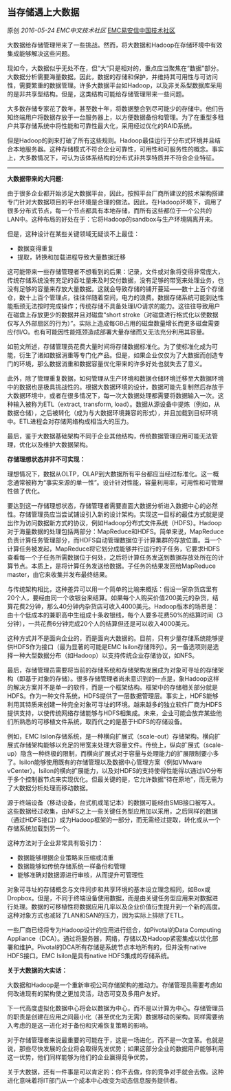 ## 当存储遇上大数据

原创 *2016-05-24* *EMC中文技术社区* [EMC易安信中国技术社区](https://mp.weixin.qq.com/s?__biz=MjM5NjY0NzAwMg==&mid=2651770930&idx=2&sn=668c62381c49909e22273c7b60bfa936&scene=21##)

大数据给存储管理带来了一些挑战。然而，将大数据和Hadoop在存储环境中有效集成能够解决这些问题。

 

现如今，大数据似乎无处不在，但“大”只是相对的，重点应当聚焦在“数据”部分。大数据分析需要海量数据。因此，数据的存储和保护，并维持其可用性与可访问性，需要繁重的数据管理。许多大数据平台如Hadoop，以及非关系型数据库采用的是非共享型结构。但是，这类结构可能给存储管理带来一些问题。

 

大多数存储专家花了数年，甚至数十年，将数据整合到尽可能少的存储中。他们告知终端用户将数据存放于一台服务器上，以方便数据备份和管理。为了在重型多租户共享存储系统中将性能和可靠性最大化，采用经过优化的RAID系统。

 

但是Hadoop的到来打破了所有这些规则。Hadoop最佳运行于分布式环境并且结合本地服务器。这种存储模式不符合企业可靠性，可用性和可服务性的概念。事实上，大多数情况下，可认为该体系结构的分布式非共享特质并不符合企业特征。

 

** **

**大数据带来的大问题:**

 

由于很多企业都开始涉足大数据平台，因此，按照平台厂商所建议的技术架构搭建专门针对大数据项目的平台环境是合理的做法。因此，在Hadoop环境下，调用了很多分布式节点，每一个节点都具有本地存储，而所有这些都位于一个公共的LAN中。这种布局的好处在于：它将Hadoop的sandbox与生产环境隔离开来。

 

但是，这种设计在某些关键领域无疑谈不上最佳：

- 数据变得重复
- 提取，转换和加载进程导致大量数据迁移

 

这可能带来一些存储管理者不想看到的后果：记录，文件或对象将变得非常庞大，传统存储系统没有充足的吞吐量来及时交付数据，没有足够的带宽来处理业务，也没有足够的容量来存放大量数据。这就会导致存储的铺开蔓延——数十上百个存储仓，数十上百个管理点，往往伴随着空间，电力的浪费。数据存储系统可能到达性能瓶颈无法按时完成操作；传统存储不具备处理I/O请求的能力。这往往导致用户在磁盘上存放更少的数据并且对磁盘“short stroke（对磁盘进行格式化以使数据仅写入外部扇区的行为）”。实际上造成每GB占用的磁盘数量增长而更多磁盘需要应付I/O。也有可能因性能瓶颈造成部署大量存储而又无法充分利用其容量。

 

如前文所述，存储管理员花费大量时间将存储数据标准化。为了使标准化成为可能，衍生了诸如数据消重等专门化产品。但是，如果企业仅仅为了大数据而创造专门的环境，那么数据消重和数据容量优化带来的许多好处也就失去了意义。

 

此外，除了管理重复数据，如何管理从生产环境和数据仓储环境迁移至大数据环境中的数据也是极具挑战性的。根据大数据环境的设计，数据可能先复制然后存放于大数据环境中，或者在很多情况下，每一次大数据处理都需要将数据输入一次。这种输入被称为ETL（extract, transform, load）。数据从源设备中提炼（例如，从数据仓储），之后被转化（成为与大数据环境兼容的形式），并且加载到目标环境中。ETL进程会对存储网络构成相当大的压力。

 

最后，鉴于大数据基础架构不同于企业其他结构，传统数据管理应用可能无法管理，优化以及维护大数据架构。

 

**存储理想状态并非不可实现：**

 

理想情况下，数据从OLTP，OLAP到大数据所有平台都应当经过标准化。这一概念通常被称为“事实来源的单一性”。设计针对性能，容量利用率，可用性和可管理性做了优化。

 

要达到这一存储理想状态，存储管理者需要直面大数据分析进入数据中心的必然性。存储管理员应当尝试铺设引入新的设计架构。实现这一目标的最佳方式就是提出作为访问数据新方式的协议，例如Hadoop分布式文件系统（HDFS）。Hadoop对于海量数据的处理包括两部分：MapReduce和HDFS。简单来说，MapReduce负责计算任务管理部分，而HDFS自动管理数据位于计算集群的存放位置。当一个计算任务被发起，MapReduce将它划分成能够并行运行的子任务，它要求HDFS查看每一个子任务所需数据位于何处，之后将计算任务发送到数据存放处所在的计算节点。本质上，是将计算任务发送给数据。子任务的结果发回给MapReduce master，由它来收集并发布最终结果。

 

与传统架构相比，这种差异可以用一个简单的比喻来概括：假设一家杂货店里有20个人，要经由同一个收银台来结算。如果每个人购买价值200美元的杂货，结算花费2分钟，那么40分钟内杂货店可收入4000美元。Hadoop版本的场景是：由十个低成本的兼职高中生组成十条收银线，每个人要多花费50%的结算时间（3分钟），一共花费6分钟完成20个人的结算但还是可以收入4000美元。

 

这种方式并不是面向企业的，而是面向大数据的。目前，只有少量存储系统能够提供HDFS作为接口（最为显著的可能是EMC Isilon存储阵列）。另一备选项则是选择一种大型数据分布（如Hadoop）以支持传统企业存储协议，如NFS。

 

最后，存储管理员需要将当前的存储系统和存储架构发展成为对象可寻址的存储架构（即基于对象的存储）。很多存储管理者尚未意识到的一点是，象Hadoop这样的解决方案并不是单一的软件，而是一个框架结构。框架中的存储相关部分就是HDFS。作为一种文件系统，HDFS提供了一层数据管理层。事实上，HDFS能够利用其特质来创建一种完全对象可寻址的环境。越来越多的独立软件厂商为HDFS提供支持，以使传统网络存储能够与HDFS相集成。未来，企业可能会放弃某些他们所熟悉的可移植文件系统，取而代之的是基于HDFS的存储设备。

 

例如，EMC Isilon存储系统，是一种横向扩展式（scale-out）存储架构。横向扩展式存储架构能够以充足的带宽来处理大容量文件。传统上，纵向扩展式（scale-up）隐含一种终极的限制，而横向扩展式对于容量与处理能力的扩展限制要小多了。Isilon能够使用既有的存储管理以及数据中心管理方案（例如VMware vCenter）。Isilon的横向扩展能力，以及对HDFS的支持使得性能得以通过I/O分布于多个控制器节点来实现优化。但最关键的是，它允许数据“待在原地”，而无需为了大数据分析处理而移动数据。

 

源于终端设备（移动设备，台式机或笔记本）的数据可能经由SMB接口被写入。这些数据经过收集，由NFS之上一些关键任务型应用加以采用，之后同样的数据（通过HDFS接口）成为Hadoop框架的一部分，而无需经过提取，转化或从一个存储系统加载到另一个。

 

这种方法对于企业非常具有吸引力：

- 数据能够根据企业策略来压缩或消重
- 数据能够如传统存储系统一样备份和管理
- 能够准确对数据源进行审核，从而提升可管理性

 

对象可寻址的存储概念与文件同步和共享环境的基本设立理念相同，如Box或Dropbox。但是，不同于终端设备使用数据，而是由关键任务型应用来对数据进行处理。数据的可移植性将数据应用几率以及企业价值衍生提升到一个新的高度。这种对象方式也减轻了LAN和SAN的压力，因为实际上排除了ETL。

 

一些厂商已经将专为Hadoop设计的应用进行组合，如Pivotal的Data Computing Appliance（DCA）。通过将服务器，网络，存储以及Hadoop紧密集成以优化部署和维护。Pivotal的DCA所有存储是系统节点本地所有的，但并没有native HDFS接口。EMC Isilon是具有native HDFS集成的存储系统。

 

**关于大数据的大实话：**

 

大数据和Hadoop是一个重新审视公司存储架构的推动力。存储管理员需要考虑如何改进现有的架构使之更加灵活，动态可变及多用户友好。

 

下一代高度虚拟化数据中心将会以数据为中心，而不是以计算为中心。存储管理员的职责是创建在应用之间最小化（甚至优化为无需）数据移动的架构。同样需要纳入考虑的是这一进化对于备份和灾难恢复策略的影响。

 

对于存储管理者来说最重要的可能在于，这是一场进化，而不是一次变革。也就是说，那些尽快发展的企业将会取得先发优势；如果这部分企业的数据用户能够利用这一优势，他们同样能够为他们的企业赢得竞争优势。

 

关于大数据，还有一件事是可以肯定的：你不去做，你的竞争对手就会去做。这种进化意味着将IT部门从一个成本中心改变为动态信息服务提供者。